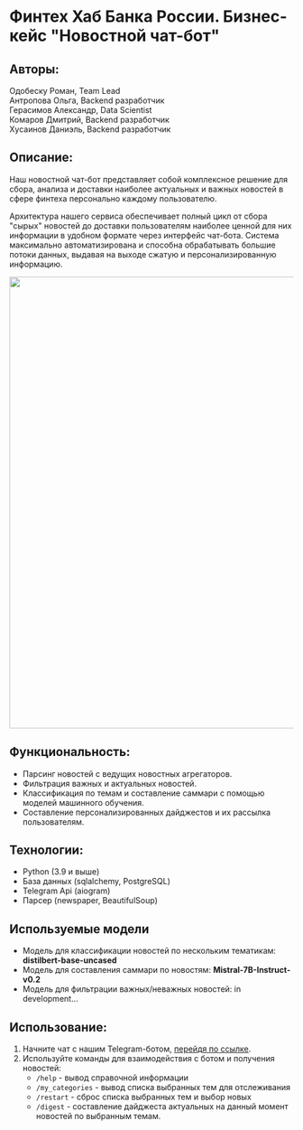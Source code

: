 # Финтех Хаб Банка России. Бизнес-кейс "Новостной чат-бот"

## Авторы:
Одобеску Роман, Team Lead  
Антропова Ольга, Backend разработчик  
Герасимов Александр, Data Scientist  
Комаров Дмитрий, Backend разработчик  
Хусаинов Даниэль, Backend разработчик    

## Описание:

Наш новостной чат-бот представляет собой комплексное решение для сбора, анализа и доставки наиболее актуальных и важных новостей в сфере финтеха персонально каждому пользователю. 

Архитектура нашего сервиса обеспечивает полный цикл от сбора "сырых" новостей до доставки пользователям наиболее ценной для них информации в удобном формате через интерфейс чат-бота. Система максимально автоматизирована и способна обрабатывать большие потоки данных, выдавая на выходе сжатую и персонализированную информацию.

<img src="image.png" width="650" height="800">


## Функциональность:

* Парсинг новостей с ведущих новостных агрегаторов.
* Фильтрация важных и актуальных новостей.
* Классификация по темам и составление саммари с помощью моделей машинного обучения.
* Составление персонализированных дайджестов и их рассылка пользователям.

## Технологии:

* Python (3.9 и выше)
* База данных (sqlalchemy, PostgreSQL)
* Telegram Api (aiogram)
* Парсер (newspaper, BeautifulSoup)

## Используемые модели

* Модель для классификации новостей по нескольким тематикам: **distilbert-base-uncased**
* Модель для составления саммари по новостям: **Mistral-7B-Instruct-v0.2**
* Модель для фильтрации важных/неважных новостей: in development...


## Использование:

1. Начните чат с нашим Telegram-ботом, [перейдя по ссылке](https://t.me/fintech_news_chatbot).
2. Используйте команды для взаимодействия с ботом и получения новостей:
    * `/help` - вывод справочной информации
    * `/my_categories` - вывод списка выбранных тем для отслеживания
    * `/restart` - сброс списка выбранных тем и выбор новых
    * `/digest` - составление дайджеста актуальных на данный момент новостей по выбранным темам. 


